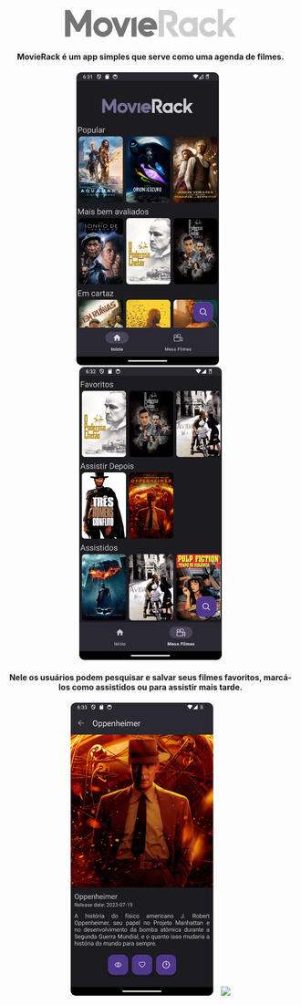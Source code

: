 <h1 align="center">
  <br>

<img src="readme-assets/logo.png" alt="MovieRack" width="300">

</h1>

<h4 align="center">MovieRack é um app simples que serve como uma agenda de filmes.</h4>


<p align="center">
    <img src="readme-assets/1.png" width="250" style="margin-right: 10px;" />
    <img src="readme-assets/3.png" width="250"/>
</p>

<h4 align="center">Nele os usuários podem pesquisar e salvar seus filmes favoritos, marcá-los como assistidos ou para assistir mais tarde.</h4>
<p align="center">
    <img src="readme-assets/4.png" width="250" style="margin-right: 10px;" />
    <img src="readme-assets/2.png" width="250" />
</p>


